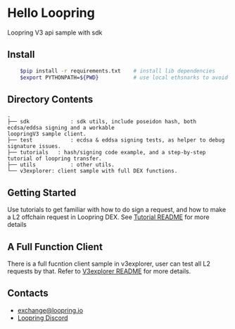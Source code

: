 # Hello Loopring

 Loopring V3 api sample with sdk

## Install

```bash
    $pip install -r requirements.txt    # install lib dependencies
    $export PYTHONPATH=${PWD}           # use local ethsnarks to avoid conflicts
```

## Directory Contents

```she
.
├── sdk				: sdk utils, include poseidon hash, both ecdsa/eddsa signing and a workable 									loopringV3 sample client.
├── test			: ecdsa & eddsa signing tests, as helper to debug signature issues.
├── tutorials	: hash/signing code example, and a step-by-step tutorial of loopring transfer.
├── utils			: other utils.
└── v3explorer: client sample with full DEX functions.
```

## Getting Started

Use tutorials to get familiar with how to do sign a request, and how to make a L2 offchain request in Loopring DEX. See [Tutorial README](https://github.com/Loopring/hello_loopring/blob/loopring-v3/tutorials/README.md) for more details

## A Full Function Client 

There is a full fucntion client sample in v3explorer, user can test all L2 requests by that. Refer to [V3explorer README](https://github.com/Loopring/hello_loopring/blob/loopring-v3/v3explorer/README.md) for more details.

## Contacts

- [exchange@loopring.io](mailto:exchange@loopring.io)
- [Loopring Discord](https://discord.gg/KkYccYp)

